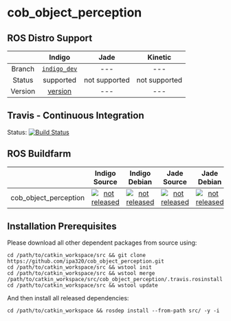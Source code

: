 cob_object_perception
===========

## ROS Distro Support

|         | Indigo | Jade | Kinetic |
|:-------:|:------:|:----:|:-------:|
| Branch  | [`indigo_dev`](https://github.com/ipa320/cob_object_perception/tree/indigo_dev) | --- | --- |
| Status  |  supported | not supported |  not supported |
| Version | [version](http://repositories.ros.org/status_page/ros_indigo_default.html?q=cob_object_perception) | --- | --- |

## Travis - Continuous Integration

Status: [![Build Status](https://travis-ci.org/ipa320/cob_object_perception.svg?branch=indigo_dev)](https://travis-ci.org/ipa320/cob_object_perception)

## ROS Buildfarm

|         | Indigo Source | Indigo Debian | Jade Source | Jade Debian |  Kinetic Source  |  Kinetic Debian |
|:-------:|:-------------------:|:-------------------:|:-------------------:|:-------------------:|:-------------------:|:-------------------:|
| cob_object_perception | [![not released](http://build.ros.org/buildStatus/icon?job=Isrc_uT__cob_object_perception__ubuntu_trusty__source)](http://build.ros.org/view/Isrc_uT/job/Isrc_uT__cob_object_perception__ubuntu_trusty__source/) | [![not released](http://build.ros.org/buildStatus/icon?job=Ibin_uT64__cob_object_perception__ubuntu_trusty_amd64__binary)](http://build.ros.org/view/Ibin_uT64/job/Ibin_uT64__cob_object_perception__ubuntu_trusty_amd64__binary/) | [![not released](http://build.ros.org/buildStatus/icon?job=Jsrc_uT__cob_object_perception__ubuntu_trusty__source)](http://build.ros.org/view/Jsrc_uT/job/Jsrc_uT__cob_object_perception__ubuntu_trusty__source/) | [![not released](http://build.ros.org/buildStatus/icon?job=Jbin_uT64__cob_object_perception__ubuntu_trusty_amd64__binary)](http://build.ros.org/view/Jbin_uT64/job/Jbin_uT64__cob_object_perception__ubuntu_trusty_amd64__binary/) | [![not released](http://build.ros.org/buildStatus/icon?job=Ksrc_uX__cob_object_perception__ubuntu_xenial__source)](http://build.ros.org/view/Ksrc_uX/job/Ksrc_uX__cob_object_perception__ubuntu_xenial__source/) | [![not released](http://build.ros.org/buildStatus/icon?job=Kbin_uX64__cob_object_perception__ubuntu_xenial_amd64__binary)](http://build.ros.org/view/Kbin_uX64/job/Kbin_uX64__cob_object_perception__ubuntu_xenial_amd64__binary/) |


## Installation Prerequisites
Please download all other dependent packages from source using:
```
cd /path/to/catkin_workspace/src && git clone https://github.com/ipa320/cob_object_perception.git
cd /path/to/catkin_workspace/src && wstool init
cd /path/to/catkin_workspace/src && wstool merge /path/to/catkin_workspace/src/cob_object_perception/.travis.rosinstall
cd /path/to/catkin_workspace/src && wstool update
```
And then install all released dependencies:
```
cd /path/to/catkin_workspace && rosdep install --from-path src/ -y -i
```

